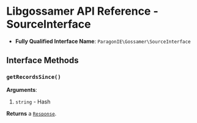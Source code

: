 # Libgossamer API Reference - SourceInterface

* **Fully Qualified Interface Name**: `ParagonIE\Gossamer\SourceInterface`

## Interface Methods

### `getRecordsSince()`

**Arguments**:

1. `string` - Hash

**Returns** a [`Response`](Response.md).
